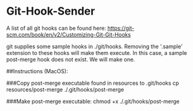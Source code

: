 # Git-Hook-Sender

A list of all git hooks can be found here: https://git-scm.com/book/en/v2/Customizing-Git-Git-Hooks

git supplies some sample hooks in ./git/hooks. 
Removing the '.sample' extension to these hooks will make them execute.
In this case, a sample post-merge hook does not exist. We will make one.


##Instructions (MacOS):

###Copy post-merge executable found in resources to .git/hooks
cp resources/post-merge ./.git/hooks/post-merge

###Make post-merge executable:
chmod +x ./.git/hooks/post-merge

